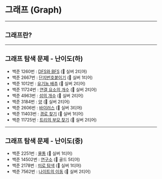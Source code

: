 # 그래프 (Graph)

---
## 그래프란?

---
## 그래프 탐색 문제 - 난이도(하)
* 백준 1260번 : [DFS와 BFS](https://www.acmicpc.net/problem/1260) (🥈 실버 2티어)
* 백준 2667번 : [단지번호붙이기](https://www.acmicpc.net/problem/2667) (🥈 실버 1티어)
* 백준 1012번 : [유기농 배추](https://www.acmicpc.net/problem/1012) (🥈 실버 2티어)
* 백준 11724번 : [연결 요소의 개수](https://www.acmicpc.net/problem/11724) (🥈 실버 2티어)
* 백준 4963번 : [섬의 개수](https://www.acmicpc.net/problem/4963) (🥈 실버 2티어)
* 백준 3184번 : [양](https://www.acmicpc.net/problem/3184) (🥈 실버 2티어)
* 백준 2606번 : [바이러스](https://www.acmicpc.net/problem/2606) (🥈 실버 3티어)
* 백준 11403번 : [경로 찾기](https://www.acmicpc.net/problem/11403) (🥈 실버 1티어)
* 백준 11725번 : [트리의 부모 찾기](https://www.acmicpc.net/problem/11725) (🥈 실버 2티어)

---
## 그래프 탐색 문제 - 난이도(중)
* 백준 2251번 : [물통](https://www.acmicpc.net/problem/2251) (🥈 실버 1티어)
* 백준 14502번 : [연구소](https://www.acmicpc.net/problem/14502) (🥇 골드 5티어)
* 백준 2178번 : [미로 탐색](https://www.acmicpc.net/problem/2178) (🥈 실버 1티어)
* 백준 7562번 : [나이트의 이동](https://www.acmicpc.net/problem/7562) (🥈 실버 2티어)
